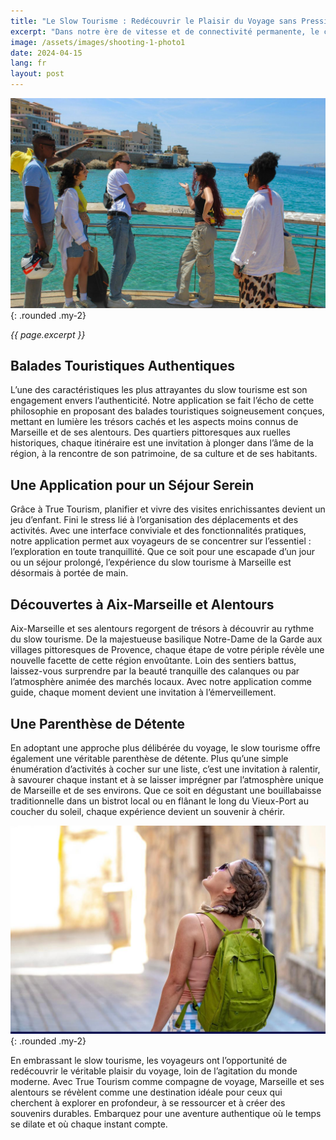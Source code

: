 ```yaml
---
title: "Le Slow Tourisme : Redécouvrir le Plaisir du Voyage sans Pression à Marseille et ses Alentours"
excerpt: "Dans notre ère de vitesse et de connectivité permanente, le concept du slow tourisme émerge comme une bouffée d’air frais pour les voyageurs en quête d’authenticité et de détente. À Marseille et dans ses environs, cette approche trouve une résonance particulière, offrant une manière unique d’explorer la région à un rythme plus humain, tout en savourant chaque instant."
image: /assets/images/shooting-1-photo1
date: 2024-04-15
lang: fr
layout: post
---
```

![Le Slow Tourisme](/assets/images/shooting-1-photo1){: .rounded .my-2}

_{{ page.excerpt }}_

## Balades Touristiques Authentiques

L’une des caractéristiques les plus attrayantes du slow tourisme est son engagement envers l’authenticité. Notre application se fait l’écho de cette philosophie en proposant des balades touristiques soigneusement conçues, mettant en lumière les trésors cachés et les aspects moins connus de Marseille et de ses alentours. Des quartiers pittoresques aux ruelles historiques, chaque itinéraire est une invitation à plonger dans l’âme de la région, à la rencontre de son patrimoine, de sa culture et de ses habitants.

## Une Application pour un Séjour Serein

Grâce à True Tourism, planifier et vivre des visites enrichissantes devient un jeu d’enfant. Fini le stress lié à l’organisation des déplacements et des activités. Avec une interface conviviale et des fonctionnalités pratiques, notre application permet aux voyageurs de se concentrer sur l’essentiel : l’exploration en toute tranquillité. Que ce soit pour une escapade d’un jour ou un séjour prolongé, l’expérience du slow tourisme à Marseille est désormais à portée de main.

## Découvertes à Aix-Marseille et Alentours

Aix-Marseille et ses alentours regorgent de trésors à découvrir au rythme du slow tourisme. De la majestueuse basilique Notre-Dame de la Garde aux villages pittoresques de Provence, chaque étape de votre périple révèle une nouvelle facette de cette région envoûtante. Loin des sentiers battus, laissez-vous surprendre par la beauté tranquille des calanques ou par l’atmosphère animée des marchés locaux. Avec notre application comme guide, chaque moment devient une invitation à l’émerveillement.

## Une Parenthèse de Détente
En adoptant une approche plus délibérée du voyage, le slow tourisme offre également une véritable parenthèse de détente. Plus qu’une simple énumération d’activités à cocher sur une liste, c’est une invitation à ralentir, à savourer chaque instant et à se laisser imprégner par l’atmosphère unique de Marseille et de ses environs. Que ce soit en dégustant une bouillabaisse traditionnelle dans un bistrot local ou en flânant le long du Vieux-Port au coucher du soleil, chaque expérience devient un souvenir à chérir.

![texte alt image](/assets/images/image-libre-1){: .rounded .my-2}

En embrassant le slow tourisme, les voyageurs ont l’opportunité de redécouvrir le véritable plaisir du voyage, loin de l’agitation du monde moderne. Avec True Tourism comme compagne de voyage, Marseille et ses alentours se révèlent comme une destination idéale pour ceux qui cherchent à explorer en profondeur, à se ressourcer et à créer des souvenirs durables. Embarquez pour une aventure authentique où le temps se dilate et où chaque instant compte.
